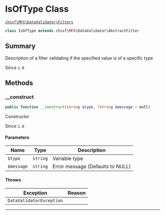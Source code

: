 # IsOfType Class

[`chsxf\MFX\DataValidator\Filters`](API-Namespace-DataValidator_Filters)

```php
class IsOfType extends chsxf\MFX\DataValidator\AbstractFilter
```

## Summary

Description of a filter validating if the specified value is of a specific type

Since `1.0`

## Methods

### __construct

```php
public function __construct(string $type, ?string $message = null)
```

Constructor

Since `1.0`

#### Parameters

| Name       | Type     | Description                      |
| ---------- | -------- | -------------------------------- |
| `$type`    | `string` | Variable type                    |
| `$message` | `string` | Error message (Defaults to NULL) |

#### Throws

| Exception                | Reason |
| ------------------------ | ------ |
| `DataValidatorException` |        |

---

